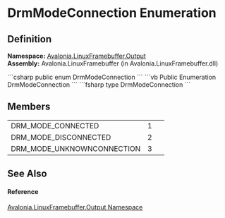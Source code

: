 # DrmModeConnection Enumeration




## Definition
**Namespace:** <a href="N_Avalonia_LinuxFramebuffer_Output">Avalonia.LinuxFramebuffer.Output</a>  
**Assembly:** Avalonia.LinuxFramebuffer (in Avalonia.LinuxFramebuffer.dll)

<Tabs groupId="api-code-preview">
<TabItem value="csharp" label="C#">
```csharp
public enum DrmModeConnection
```
</TabItem>
<TabItem value="vb" label="VB">
```vb
Public Enumeration DrmModeConnection
```
</TabItem>
<TabItem value="fsharp" label="F#">
```fsharp
type DrmModeConnection
```
</TabItem>
</Tabs>



## Members
<table>
<tr>
<td>DRM_MODE_CONNECTED</td>
<td>1</td>
<td> </td>
</tr>
<tr>
<td>DRM_MODE_DISCONNECTED</td>
<td>2</td>
<td> </td>
</tr>
<tr>
<td>DRM_MODE_UNKNOWNCONNECTION</td>
<td>3</td>
<td> </td>
</tr>
</table>

## See Also


#### Reference
<a href="N_Avalonia_LinuxFramebuffer_Output">Avalonia.LinuxFramebuffer.Output Namespace</a>  

